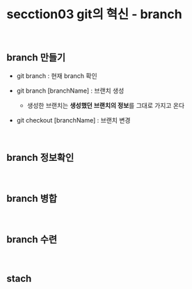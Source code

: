 # secction03 git의 혁신 - branch

<br>

## branch 만들기

- git branch : 현재 branch 확인 

- git branch [branchName] : 브랜치 생성
  
  - 생성한 브랜치는 **생성했던 브랜치의 정보**를 그대로 가지고 온다

- git checkout [branchName] : 브랜치 변경

<br>

## branch 정보확인

<br>

## branch 병합

<br>

## branch 수련

<br>

## stach
